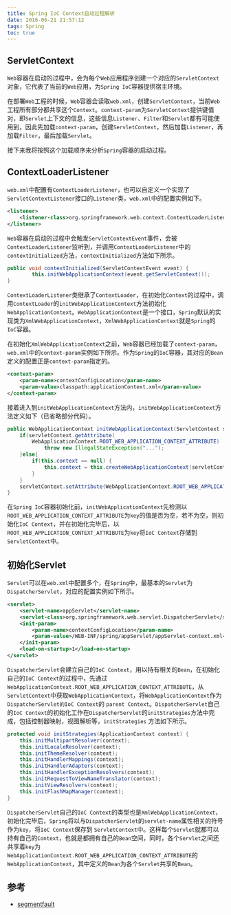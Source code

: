 ```yaml
---
title: Spring IoC Context启动过程解析
date: 2016-06-21 21:57:12
tags: Spring
toc: true
---
```


## ServletContext

`Web`容器在启动的过程中，会为每个`Web`应用程序创建一个对应的`ServletContext`对象，它代表了当前的`Web`应用，为`Spring IoC`容器提供宿主环境。

在部署`Web`工程的时候，`Web`容器会读取`web.xml`，创建`ServletContext`，当前`Web`工程所有部分都共享这个`Context`。`context-param`为`ServletContext`提供键值对，即`Servlet`上下文的信息，这些信息`Listener`、`Filter`和`Servlet`都有可能使用到，因此先加载`context-param`，创建`ServletContext`，然后加载`Listener`，再加载`Filter`，最后加载`Servlet`。

接下来我将按照这个加载顺序来分析`Spring`容器的启动过程。

## ContextLoaderListener

`web.xml`中配置有`ContextLoaderListener`，也可以自定义一个实现了`ServletContextListener`接口的`Listener`类，`web.xml`中的配置实例如下。

```xml
<listener>
    <listener-class>org.springframework.web.context.ContextLoaderListener</listener-class>
</listener>
```

`Web`容器在启动的过程中会触发`ServletContextEvent`事件，会被`ContextLoaderListener`监听到，并调用`ContextLoaderListener`中的`contextInitialized`方法，`contextInitialized`方法如下所示。

```java
public void contextInitialized(ServletContextEvent event) {
        this.initWebApplicationContext(event.getServletContext());
}
```

`ContextLoaderListener`类继承了`ContextLoader`，在初始化`Context`的过程中，调用`ContextLoader`的`initWebApplicationContext`方法初始化`WebApplicationContext`。`WebApplicationContext`是一个接口，`Spring`默认的实现类为`XmlWebApplicationContext`，`XmlWebApplicationContext`就是`Spring`的`IoC`容器。

在初始化`XmlWebApplicationContext`之前，`Web`容器已经加载了`context-param`，`web.xml`中的`context-param`实例如下所示。作为`Spring`的`IoC`容器，其对应的`Bean`定义的配置正是`context-param`指定的。

```xml
<context-param>
    <param-name>contextConfigLocation</param-name>
    <param-value>classpath:applicationContext.xml</param-value>
</context-param>
```
接着进入到`initWebApplicationContext`方法内，`initWebApplicationContext`方法定义如下（已省略部分代码）。

```java
public WebApplicationContext initWebApplicationContext(ServletContext servletContext) {      
    if(servletContext.getAttribute(
        WebApplicationContext.ROOT_WEB_APPLICATION_CONTEXT_ATTRIBUTE) != null) {
            throw new IllegalStateException("...");
    }else{
        if(this.context == null) {
            this.context = this.createWebApplicationContext(servletContext);
        }
    }
    servletContext.setAttribute(WebApplicationContext.ROOT_WEB_APPLICATION_CONTEXT_ATTRIBUTE, this.context);
}
```
在`Spring IoC`容器初始化前，`initWebApplicationContext`先检测以`ROOT_WEB_APPLICATION_CONTEXT_ATTRIBUTE`为`key`的值是否为空，若不为空，则初始化`IoC Context`，并在初始化完毕后，以`ROOT_WEB_APPLICATION_CONTEXT_ATTRIBUTE`为`key`将`IoC Context`存储到`ServletContext`中。

## 初始化Servlet

`Servlet`可以在`web.xml`中配置多个，在`Spring`中，最基本的`Servlet`为`DispatcherServlet`，对应的配置实例如下所示。
```xml
<servlet>
    <servlet-name>appServlet</servlet-name>
    <servlet-class>org.springframework.web.servlet.DispatcherServlet</servlet-class>
    <init-param>
        <param-name>contextConfigLocation</param-name>
        <param-value>/WEB-INF/spring/appServlet/appServlet-context.xml</param-value>
    </init-param>
    <load-on-startup>1</load-on-startup>
</servlet>
```

`DispatcherServlet`会建立自己的`IoC Context`，用以持有相关的`Bean`，在初始化自己的`IoC Context`的过程中，先通过`WebApplicationContext.ROOT_WEB_APPLICATION_CONTEXT_ATTRIBUTE`，从`ServletContext`中获取`WebApplicationContext`，将`WebApplicationContext`作为`DispatcherServlet的IoC Context`的 `parent Context`。`DispatcherServlet`自己的`IoC Context`的初始化工作在`DispatcherServlet`的`initStrategies`方法中完成，包括控制器映射，视图解析等，`initStrategies`
方法如下所示。

```java
protected void initStrategies(ApplicationContext context) {
    this.initMultipartResolver(context);
    this.initLocaleResolver(context);
    this.initThemeResolver(context);
    this.initHandlerMappings(context);
    this.initHandlerAdapters(context);
    this.initHandlerExceptionResolvers(context);
    this.initRequestToViewNameTranslator(context);
    this.initViewResolvers(context);
    this.initFlashMapManager(context);
}
```

`DispatcherServlet`自己的`IoC Context`的类型也是`XmlWebApplicationContext`，初始化完毕后，`Spring`将以与`DispatcherServlet`的`servlet-name`属性相关的符号作为`key`，将`IoC Context`保存到	`ServletContext`中。这样每个`Servlet`就都可以持有自己的`Context`，也就是都拥有自己的`Bean`空间，同时，各个`Servlet`之间还共享着`key`为`WebApplicationContext.ROOT_WEB_APPLICATION_CONTEXT_ATTRIBUTE`的`WebApplicationContext`，其中定义的`Bean`为各个`Servlet`共享的`Bean`。

## 参考

* [segmentfault](https://segmentfault.com/q/1010000000210417)

